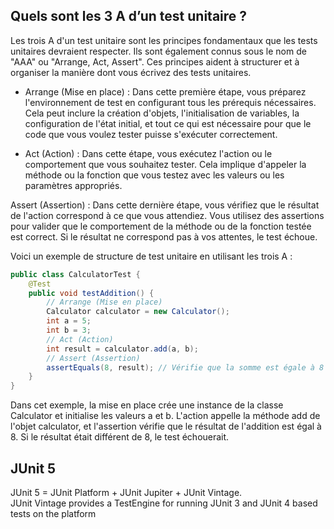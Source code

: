 ## Quels sont les 3 A d’un test unitaire ?
Les trois A d'un test unitaire sont les principes fondamentaux que les tests unitaires devraient respecter. Ils 
sont également connus sous le nom de "AAA" ou "Arrange, Act, Assert". Ces principes aident à structurer et à 
organiser la manière dont vous écrivez des tests unitaires.

- Arrange (Mise en place) : Dans cette première étape, vous préparez l'environnement de test en configurant 
tous les prérequis nécessaires. Cela peut inclure la création d'objets, l'initialisation de variables, 
la configuration de l'état initial, et tout ce qui est nécessaire pour que le code que vous voulez tester
puisse s'exécuter correctement.

- Act (Action) : Dans cette étape, vous exécutez l'action ou le comportement que vous souhaitez tester. Cela
implique d'appeler la méthode ou la fonction que vous testez avec les valeurs ou les paramètres appropriés.

Assert (Assertion) : Dans cette dernière étape, vous vérifiez que le résultat de l'action correspond à ce que
vous attendiez. Vous utilisez des assertions pour valider que le comportement de la méthode ou de la fonction testée est correct. Si le résultat ne correspond pas à vos attentes, le test échoue.

Voici un exemple de structure de test unitaire en utilisant les trois A :


```java
public class CalculatorTest {
    @Test
    public void testAddition() {
        // Arrange (Mise en place)
        Calculator calculator = new Calculator();
        int a = 5;
        int b = 3;
        // Act (Action)
        int result = calculator.add(a, b);
        // Assert (Assertion)
        assertEquals(8, result); // Vérifie que la somme est égale à 8
    }
}
```  

Dans cet exemple, la mise en place crée une instance de la classe Calculator et initialise les valeurs a et b. 
L'action appelle la méthode add de l'objet calculator, et l'assertion vérifie que le résultat de l'addition
est égal à 8. Si le résultat était différent de 8, le test échouerait.


## JUnit 5
JUnit 5 = JUnit Platform + JUnit Jupiter + JUnit Vintage.    
JUnit Vintage provides a TestEngine for running JUnit 3 and JUnit 4 based tests on 
the platform

